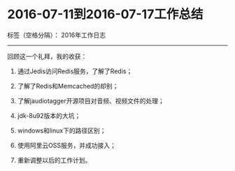 ﻿# 2016-07-11到2016-07-17工作总结

标签（空格分隔）： 2016年工作日志

---

回顾这一个礼拜，我的收获：

 1. 通过Jedis访问Redis服务，了解了Redis；

 2. 了解了Redis和Memcached的却别；

 3. 了解jaudiotagger开源项目对音频、视频文件的处理；

 4. jdk-8u92版本的大坑；

 5. windows和linux下的路径区别；

 6. 使用阿里云OSS服务，并成功接入；

 7. 重新调整以后的工作计划。




